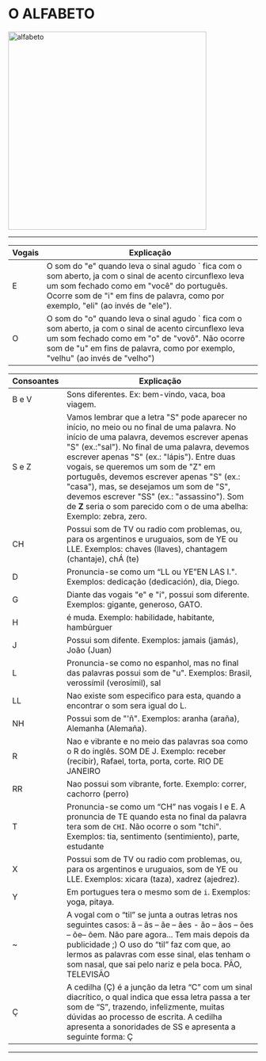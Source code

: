 # O ALFABETO

<img src="https://github.com/eugenia1984/trabajaParaBrasil/assets/72580574/6c6780f3-23ad-4777-86b4-fdee63d5f235" width="400" alt="alfabeto" />


---

| Vogais | Explicação |
| ------ | ---------- |
| E | O som do "e" quando leva o sinal agudo ` fica com o som aberto, ja com o sinal de acento circunflexo leva um som fechado como em "você" do português. Ocorre som de "i" em fins de palavra, como por exemplo, "eli" (ao invés de "ele"). |
| O | O som do "o" quando leva o sinal agudo ` fica com o som aberto, ja com o sinal de acento circunflexo leva um som fechado como em "o" de "vovô". Não ocorre som de "u" em fins de palavra, como por exemplo, "velhu" (ao invés de "velho") |

| Consoantes | Explicação |
| ---------- | ---------- |
| B e V | Sons diferentes. Ex: bem-vindo, vaca, boa viagem. |
| S e Z | Vamos lembrar que a letra "S" pode aparecer no início, no meio ou no final de uma palavra. No início de uma palavra, devemos escrever apenas "S" (ex.:"sal"). No final de uma palavra, devemos escrever apenas "S" (ex.: "lápis"). Entre duas vogais, se queremos um som de "Z" em português, devemos escrever apenas "S" (ex.: "casa"), mas, se desejamos um som de "S", devemos escrever "SS" (ex.: "assassino"). Som de **Z** seria o som parecido com o de uma abelha: Exemplo: zebra, zero. |
| CH | Possui som de TV ou radio com problemas, ou, para os argentinos e uruguaios, som de YE ou LLE. Exemplos: chaves (llaves), chantagem (chantaje), chÁ (te) |
| D | Pronuncia-se como um “LL ou YE”EN LAS I.". Exemplos: dedicação (dedicación), dia, Diego. |
| G | Diante das vogais "e" e "i", possui som diferente. Exemplos: gigante, generoso, GATO. |
| H | é muda. Exemplo: habilidade, habitante, hambúrguer |
| J | Possui som difente. Exemplos: jamais (jamás), João (Juan) |
| L | Pronuncia-se como no espanhol, mas no final das palavras possui som de "u". Exemplos: Brasil, verossímil (verosímil), sal |
| LL | Nao existe som especifico para esta, quando a encontrar o som sera igual do L. |
| NH | Possui som de "'ñ". Exemplos: aranha (araña), Alemanha (Alemaña). |
| R | Nao e vibrante e no meio das palavras soa como o R do inglês. SOM DE J. Exemplo: receber (recibir), Rafael, torta, porta, corte. RIO DE JANEIRO|
| RR | Nao possui som vibrante, forte. Exemplo: correr, cachorro (perro) |
| T | Pronuncia-se como um “CH” nas vogais I e E. A pronuncia de TE quando esta no final da palavra tera som de `CHI`. Não ocorre o som "tchi". Exemplos: tia, sentimento (sentimiento), parte, estudante |
| X | Possui som de TV ou radio com problemas, ou, para os argentinos e uruguaios, som de YE ou LLE. Exemplos: xicara (taza), xadrez (ajedrez). |
| Y | Em portugues tera o mesmo som de `i`. Exemplos: yoga, pitaya. |
| ~ | A vogal com o “til” se junta a outras letras nos seguintes casos: ã – ãs – ãe – ães - ão – ãos – ões – õe– õem. Não pare agora... Tem mais depois da publicidade ;) O uso do “til” faz com que, ao lermos as palavras com esse sinal, elas tenham o som nasal, que sai pelo nariz e pela boca. PÃO, TELEVISÃO |
| Ç  | A cedilha (Ç) é a junção da letra “C” com um sinal diacrítico, o qual indica que essa letra passa a ter som de “S”, trazendo, infelizmente, muitas dúvidas ao processo de escrita. A cedilha apresenta a sonoridades de SS e apresenta a seguinte forma: Ç |


---
